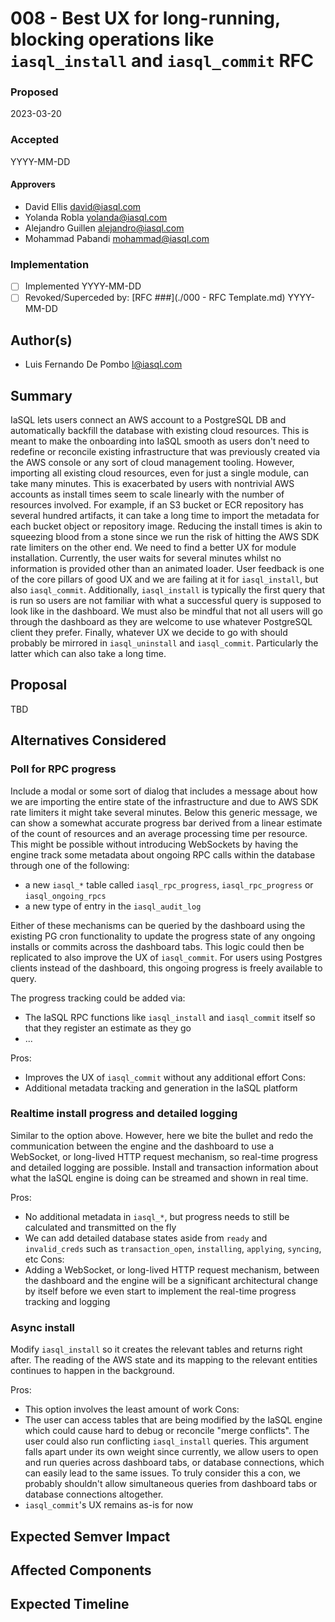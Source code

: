# 008 - Best UX for long-running, blocking operations like `iasql_install` and `iasql_commit` RFC

### Proposed

2023-03-20

### Accepted

YYYY-MM-DD

#### Approvers

- David Ellis <david@iasql.com>
- Yolanda Robla <yolanda@iasql.com>
- Alejandro Guillen <alejandro@iasql.com>
- Mohammad Pabandi <mohammad@iasql.com>

### Implementation

- [ ] Implemented YYYY-MM-DD
- [ ] Revoked/Superceded by: [RFC ###](./000 - RFC Template.md) YYYY-MM-DD

## Author(s)

- Luis Fernando De Pombo <l@iasql.com>

## Summary

IaSQL lets users connect an AWS account to a PostgreSQL DB and automatically backfill the database with existing cloud resources. This is meant to make the onboarding into IaSQL smooth as users don't need to redefine or reconcile existing infrastructure that was previously created via the AWS console or any sort of cloud management tooling. However, importing all existing cloud resources, even for just a single module, can take many minutes. This is exacerbated by users with nontrivial AWS accounts as install times seem to scale linearly with the number of resources involved. For example, if an S3 bucket or ECR repository has several hundred artifacts, it can take a long time to import the metadata for each bucket object or repository image. Reducing the install times is akin to squeezing blood from a stone since we run the risk of hitting the AWS SDK rate limiters on the other end. We need to find a better UX for module installation. Currently, the user waits for several minutes whilst no information is provided other than an animated loader. User feedback is one of the core pillars of good UX and we are failing at it for `iasql_install`, but also `iasql_commit`. Additionally, `iasql_install` is typically the first query that is run so users are not familiar with what a successful query is supposed to look like in the dashboard. We must also be mindful that not all users will go through the dashboard as they are welcome to use whatever PostgreSQL client they prefer. Finally, whatever UX we decide to go with should probably be mirrored in `iasql_uninstall` and `iasql_commit`. Particularly the latter which can also take a long time.

## Proposal

TBD

## Alternatives Considered

### Poll for RPC progress

Include a modal or some sort of dialog that includes a message about how we are importing the entire state of the infrastructure and due to AWS SDK rate limiters it might take several minutes. Below this generic message, we can show a somewhat accurate progress bar derived from a linear estimate of the count of resources and an average processing time per resource. This might be possible without introducing WebSockets by having the engine track some metadata about ongoing RPC calls within the database through one of the following:

- a new `iasql_*` table called `iasql_rpc_progress`, `iasql_rpc_progress` or `iasql_ongoing_rpcs`
- a new type of entry in the `iasql_audit_log`

Either of these mechanisms can be queried by the dashboard using the existing PG cron functionality to update the progress state of any ongoing installs or commits across the dashboard tabs. This logic could then be replicated to also improve the UX of `iasql_commit`. For users using Postgres clients instead of the dashboard, this ongoing progress is freely available to query.

The progress tracking could be added via:
- The IaSQL RPC functions like `iasql_install` and `iasql_commit` itself so that they register an estimate as they go
- ...

Pros:
- Improves the UX of `iasql_commit` without any additional effort
Cons:
- Additional metadata tracking and generation in the IaSQL platform


### Realtime install progress and detailed logging

Similar to the option above. However, here we bite the bullet and redo the communication between the engine and the dashboard to use a WebSocket, or long-lived HTTP request mechanism, so real-time progress and detailed logging are possible. Install and transaction information about what the IaSQL engine is doing can be streamed and shown in real time.

Pros:
- No additional metadata in `iasql_*`, but progress needs to still be calculated and transmitted on the fly
- We can add detailed database states aside from `ready` and `invalid_creds` such as `transaction_open`, `installing`, `applying`, `syncing`, etc
Cons:
- Adding a WebSocket, or long-lived HTTP request mechanism, between the dashboard and the engine will be a significant architectural change by itself before we even start to implement the real-time progress tracking and logging

### Async install

Modify `iasql_install` so it creates the relevant tables and returns right after. The reading of the AWS state and its mapping to the relevant entities continues to happen in the background.

Pros:
- This option involves the least amount of work
Cons:
- The user can access tables that are being modified by the IaSQL engine which could cause hard to debug or reconcile "merge conflicts". The user could also run conflicting `iasql_install` queries. This argument falls apart under its own weight since currently, we allow users to open and run queries across dashboard tabs, or database connections, which can easily lead to the same issues. To truly consider this a con, we probably shouldn't allow simultaneous queries from dashboard tabs or database connections altogether.
- `iasql_commit`'s UX remains as-is for now

## Expected Semver Impact

## Affected Components

## Expected Timeline
